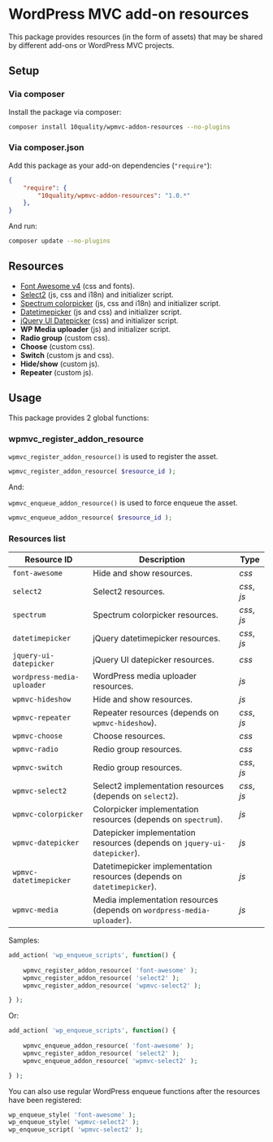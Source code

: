 # WordPress MVC add-on resources

This package provides resources (in the form of assets) that may be shared by different add-ons or WordPress MVC projects.

## Setup

### Via composer

Install the package via composer:
```bash
composer install 10quality/wpmvc-addon-resources --no-plugins
```

### Via composer.json

Add this package as your add-on dependencies (`"require"`):
```json
{
    "require": {
        "10quality/wpmvc-addon-resources": "1.0.*"
    },
}
```

And run:

```bash
composer update --no-plugins
```

## Resources

* [Font Awesome v4](https://fontawesome.com/v4.7.0/) (css and fonts).
* [Select2](https://select2.org/) (js, css and i18n) and initializer script.
* [Spectrum colorpicker](https://bgrins.github.io/spectrum/) (js, css and i18n) and initializer script.
* [Datetimepicker](https://xdsoft.net/jqplugins/datetimepicker/) (js and css) and initializer script.
* [jQuery UI Datepicker](https://jqueryui.com/datepicker/) (css) and initializer script.
* **WP Media uploader** (js) and initializer script.
* **Radio group** (custom css).
* **Choose** (custom css).
* **Switch** (custom js and css).
* **Hide/show** (custom js).
* **Repeater** (custom js).

## Usage

This package provides 2 global functions:

### wpmvc_register_addon_resource

`wpmvc_register_addon_resource()` is used to register the asset.
```php
wpmvc_register_addon_resource( $resource_id );
```

And:

`wpmvc_enqueue_addon_resource()` is used to force enqueue the asset.
```php
wpmvc_enqueue_addon_resource( $resource_id );
```

### Resources list

| Resource ID | Description | Type |
| --- | --- | --- |
| `font-awesome` | Hide and show resources. | *css* |
| `select2` | Select2 resources. | *css*, *js* |
| `spectrum` | Spectrum colorpicker resources. | *css*, *js* |
| `datetimepicker` | jQuery datetimepicker resources. | *css*, *js* |
| `jquery-ui-datepicker` | jQuery UI datepicker resources. | *css* |
| `wordpress-media-uploader` | WordPress media uploader resources. | *js* |
| `wpmvc-hideshow` | Hide and show resources. | *js* |
| `wpmvc-repeater` | Repeater resources (depends on `wpmvc-hideshow`). | *css*, *js* |
| `wpmvc-choose` | Choose resources. | *css* |
| `wpmvc-radio` | Redio group resources. | *css* |
| `wpmvc-switch` | Redio group resources. | *css*, *js* |
| `wpmvc-select2` | Select2 implementation resources (depends on `select2`). | *css*, *js* |
| `wpmvc-colorpicker` | Colorpicker implementation resources (depends on `spectrum`). | *js* |
| `wpmvc-datepicker` | Datepicker implementation resources (depends on `jquery-ui-datepicker`). | *js* |
| `wpmvc-datetimepicker` | Datetimepicker implementation resources (depends on `datetimepicker`). | *js* |
| `wpmvc-media` | Media implementation resources (depends on `wordpress-media-uploader`). | *js* |

Samples:
```php
add_action( 'wp_enqueue_scripts', function() {
    
    wpmvc_register_addon_resource( 'font-awesome' );
    wpmvc_register_addon_resource( 'select2' );
    wpmvc_register_addon_resource( 'wpmvc-select2' );

} );
```

Or:
```php
add_action( 'wp_enqueue_scripts', function() {
    
    wpmvc_enqueue_addon_resource( 'font-awesome' );
    wpmvc_register_addon_resource( 'select2' );
    wpmvc_enqueue_addon_resource( 'wpmvc-select2' );

} );
```

You can also use regular WordPress enqueue functions after the resources have been registered:
```php
wp_enqueue_style( 'font-awesome' );
wp_enqueue_style( 'wpmvc-select2' );
wp_enqueue_script( 'wpmvc-select2' );
```